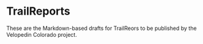 # TrailReports
These are the Markdown-based drafts for TrailReors to be published by the Velopedin Colorado project.

